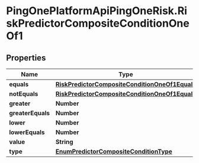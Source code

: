 # PingOnePlatformApiPingOneRisk.RiskPredictorCompositeConditionOneOf1

## Properties

Name | Type | Description | Notes
------------ | ------------- | ------------- | -------------
**equals** | [**RiskPredictorCompositeConditionOneOf1Equals**](RiskPredictorCompositeConditionOneOf1Equals.md) |  | [optional] 
**notEquals** | [**RiskPredictorCompositeConditionOneOf1Equals**](RiskPredictorCompositeConditionOneOf1Equals.md) |  | [optional] 
**greater** | **Number** |  | [optional] 
**greaterEquals** | **Number** |  | [optional] 
**lower** | **Number** |  | [optional] 
**lowerEquals** | **Number** |  | [optional] 
**value** | **String** |  | 
**type** | [**EnumPredictorCompositeConditionType**](EnumPredictorCompositeConditionType.md) |  | [optional] 


